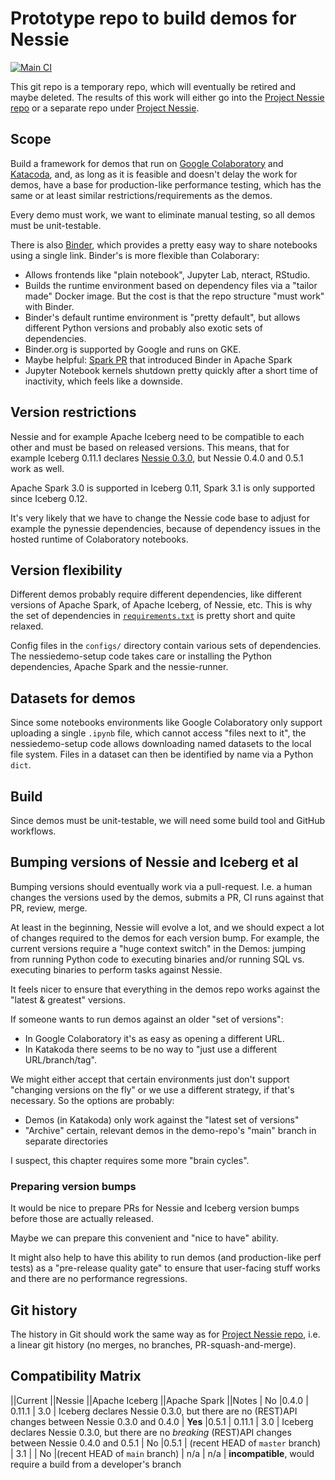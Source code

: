 # Prototype repo to build demos for Nessie

[![Main CI](https://github.com/snazy/nessie-demos/actions/workflows/main.yml/badge.svg)](https://github.com/snazy/nessie-demos/actions/workflows/main.yml)

This git repo is a temporary repo, which will eventually be retired and maybe deleted. The results
of this work will either go into the [Project Nessie repo](https://github.com/projectnessie/nessie/)
or a separate repo under [Project Nessie](https://github.com/projectnessie/).

## Scope

Build a framework for demos that run on [Google Colaboratory](https://colab.research.google.com/)
and [Katacoda](https://katacoda.com), and, as long as it is feasible and doesn't delay the work
for demos, have a base for production-like performance testing, which has the same or at least
similar restrictions/requirements as the demos.

Every demo must work, we want to eliminate manual testing, so all demos must be unit-testable.

There is also [Binder](https://binder.org/), which provides a pretty easy way to share notebooks
using a single link. Binder's is more flexible than Colaborary:
* Allows frontends like "plain notebook", Jupyter Lab, nteract, RStudio.
* Builds the runtime environment based on dependency files via a "tailor made" Docker image. But
  the cost is that the repo structure "must work" with Binder.
* Binder's default runtime environment is "pretty default", but allows different Python versions
  and probably also exotic sets of dependencies.
* Binder.org is supported by Google and runs on GKE.
* Maybe helpful: [Spark PR](https://github.com/apache/spark/pull/29491) that introduced Binder
  in Apache Spark
* Jupyter Notebook kernels shutdown pretty quickly after a short time of inactivity, which feels
  like a downside.

## Version restrictions

Nessie and for example Apache Iceberg need to be compatible to each other and must be based
on released versions. This means, that for example Iceberg 0.11.1 declares
[Nessie 0.3.0](https://github.com/apache/iceberg/blob/apache-iceberg-0.11.1/versions.props#L21),
but Nessie 0.4.0 and 0.5.1 work as well.

Apache Spark 3.0 is supported in Iceberg 0.11, Spark 3.1 is only supported since Iceberg 0.12. 

It's very likely that we have to change the Nessie code base to adjust for example the pynessie
dependencies, because of dependency issues in the hosted runtime of Colaboratory notebooks.

## Version flexibility

Different demos probably require different dependencies, like different versions of Apache Spark,
of Apache Iceberg, of Nessie, etc. This is why the set of dependencies in
[`requirements.txt`](setup/requirements.txt) is pretty short and quite relaxed.

Config files in the `configs/` directory contain various sets of dependencies. The nessiedemo-setup
code takes care or installing the Python dependencies, Apache Spark and the nessie-runner.

## Datasets for demos

Since some notebooks environments like Google Colaboratory only support uploading a single `.ipynb`
file, which cannot access "files next to it", the nessiedemo-setup code allows downloading
named datasets to the local file system. Files in a dataset can then be identified by name via a
Python `dict`.

## Build

Since demos must be unit-testable, we will need some build tool and GitHub workflows.

## Bumping versions of Nessie and Iceberg et al

Bumping versions should eventually work via a pull-request. I.e. a human changes the versions
used by the demos, submits a PR, CI runs against that PR, review, merge.

At least in the beginning, Nessie will evolve a lot, and we should expect a lot of changes
required to the demos for each version bump. For example, the current versions require a
"huge context switch" in the Demos: jumping from running Python code to executing binaries
and/or running SQL vs. executing binaries to perform tasks against Nessie.

It feels nicer to ensure that everything in the demos repo works against the "latest & greatest"
versions.

If someone wants to run demos against an older "set of versions":
* In Google Colaboratory it's as easy as opening a different URL.
* In Katakoda there seems to be no way to "just use a different URL/branch/tag".

We might either accept that certain environments just don't support "changing versions on the fly"
or we use a different strategy, if that's necessary. So the options are probably:
* Demos (in Katakoda) only work against the "latest set of versions"
* "Archive" certain, relevant demos in the demo-repo's "main" branch in separate directories

I suspect, this chapter requires some more "brain cycles".

### Preparing version bumps

It would be nice to prepare PRs for Nessie and Iceberg version bumps before those are actually
released.

Maybe we can prepare this convenient and "nice to have" ability.

It might also help to have this ability to run demos (and production-like perf tests) as a
"pre-release quality gate" to ensure that user-facing stuff works and there are no performance
regressions.

## Git history

The history in Git should work the same way as for [Project Nessie repo](https://github.com/projectnessie/nessie/),
i.e. a linear git history (no merges, no branches, PR-squash-and-merge).

## Compatibility Matrix

||Current  ||Nessie ||Apache Iceberg ||Apache Spark ||Notes
| No |0.4.0  | 0.11.1  | 3.0  | Iceberg declares Nessie 0.3.0, but there are no (REST)API changes between Nessie 0.3.0 and 0.4.0
| **Yes** |0.5.1  | 0.11.1  | 3.0  | Iceberg declares Nessie 0.3.0, but there are no _breaking_ (REST)API changes between Nessie 0.4.0 and 0.5.1
| No |0.5.1  | (recent HEAD of `master` branch) | 3.1  |
| No |(recent HEAD of `main` branch)  | n/a  | n/a | **incompatible**, would require a build from a developer's branch
